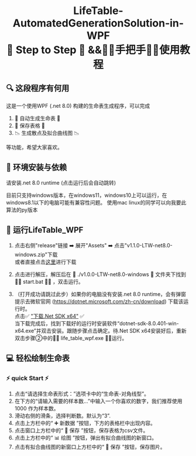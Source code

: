 <h1 align="center">LifeTable-AutomatedGenerationSolution-in-WPF <br> 👟 Step to Step 👟 &&👌🏼手把手👌🏼使用教程</h1>

## 🔍 这段程序有何用

这是一个使用WPF (.net 8.0) 构建的生命表生成程序，可以完成

1. 🎰 自动生成生命表 🎰
2. 💼 保存表格 💼
3. 📉 生成散点及拟合曲线图 📉
     
等功能，希望大家喜欢。

## 🔧 环境安装与依赖
请安装.net 8.0 runtime (点击运行后会自动跳转)

目前只支持windows版本，在windows11，windows10上可以运行，在windows8.1以下的电脑可能有兼容性问题。
使用mac linux的同学可以向我要此算法的py版本

## 🚀 运行LifeTable_WPF

1. 点击右侧"release"链接 ➡️ 展开"Assets" ➡️ 点击"v1.1.0-LTW-net8.0-windows.zip"下载<br>
   或者直接点击[这里](https://github.com/zhaowb2003/LifeTable-AutomatedGenerationSolution-in-WPF/releases/download/release/v1.1.0-LTW-net8.0-windows.zip)进行下载

2. 点击进行解压，解压后在 📁 ./v1.0.0-LTW-net8.0-windows 📁 文件夹下找到 👨‍💻 start.bat 👨‍💻 ，双击运行。
3. （打开成功请跳过此步）如果你的电脑没有安装.net 8.0 runtime，会有弹窗提示去微软官网 (https://dotnet.microsoft.com/zh-cn/download) 下载该运行时。
   <br>点击✅ ["下载.Net SDK x64"](https://dotnet.microsoft.com/zh-cn/download/dotnet/thank-you/sdk-8.0.401-windows-x64-installer) ✅<br>
   当下载完成后，找到下载好的运行时安装软件“dotnet-sdk-8.0.401-win-x64.exe”并双击安装。跟随步骤点击确定。待.Net SDK x64安装好后，重新双击步骤②中的👨‍💻 life_table_wpf.exe 👨‍💻运行。

## 💻 轻松绘制生命表

### ⚡ quick Start ⚡

1. 点击“请选择生命表形式：”选项卡中的“生命表-对角线型”。
2. 在下方的“请输入需要的样本数...”中输入一个你喜欢的数字，我们推荐使用 1000 作为样本数。
3. 滑动右侧的滑条，选择判断数。默认为“3”.
4. 点击上方栏中的“ ➕ 新数据 ”按钮，下方的表格栏中出现内容。
5. 点击窗口上方栏中的“ 💾 保存 ”按钮，保存表格为csv文件。
6. 点击上方栏中的“ 📊 绘图 ”按钮，弹出有拟合曲线图的新窗口。
7. 点击有拟合曲线图的新窗口上方栏中的“ 💾 保存 ”按钮，保存图片。
